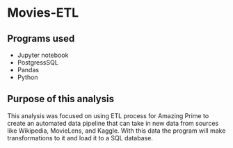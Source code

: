 # Movies-ETL
## Programs used
- Jupyter notebook
- PostgressSQL
- Pandas
- Python
## Purpose of this analysis
This analysis was focused on using ETL process for Amazing Prime to create an automated data pipeline that can take in new data from sources like Wikipedia, MovieLens, and Kaggle. With this data the program will make transformations to it and load it to a SQL database. 
